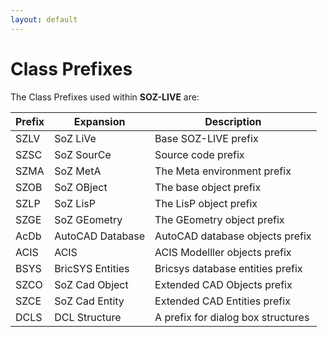 ```yaml
---
layout: default
---
```


# Class Prefixes

The Class Prefixes used within **SOZ-LIVE** are:

| Prefix | Expansion | Description |
| --------- | --------- | --------- |
| SZLV | SoZ LiVe | Base SOZ-LIVE prefix |
| SZSC | SoZ SourCe | Source code prefix |
| SZMA | SoZ MetA | The Meta environment prefix |
| SZOB | SoZ OBject | The base object prefix |
| SZLP | SoZ LisP | The LisP object prefix |
| SZGE | SoZ GEometry | The GEometry object prefix |
| AcDb | AutoCAD Database | AutoCAD database objects prefix |
| ACIS | ACIS | ACIS Modelller objects prefix |
| BSYS | BricSYS Entities | Bricsys database entities prefix |
| SZCO | SoZ Cad Object | Extended CAD Objects prefix |
| SZCE | SoZ Cad Entity | Extended CAD Entities prefix |
| DCLS | DCL Structure | A prefix for dialog box structures |
